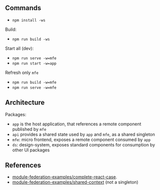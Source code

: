 ## Commands

* `npm install -ws`

Build:
* `npm run build -ws`

Start all (dev):
* `npm run serve -w=mfe`
* `npm run start -w=app`

Refresh only `mfe`
* `npm run build -w=mfe`
* `npm run serve -w=mfe`

## Architecture

Packages:
* `app` is the host application, that references a remote component published by `mfe`
* `api` provides a shared state used by `app` and `mfe`, as a shared singleton
* `mfe`: micro frontend, exposes a remote component consumed by `app`
* `ds`: design-system, exposes standard components for consumption by other UI packages


## References
* [module-federation-examples/complete-react-case](https://github.com/module-federation/module-federation-examples/tree/master/complete-react-case).
* [module-federation-examples/shared-context](https://github.com/module-federation/module-federation-examples/tree/master/shared-context) (not a singleton)